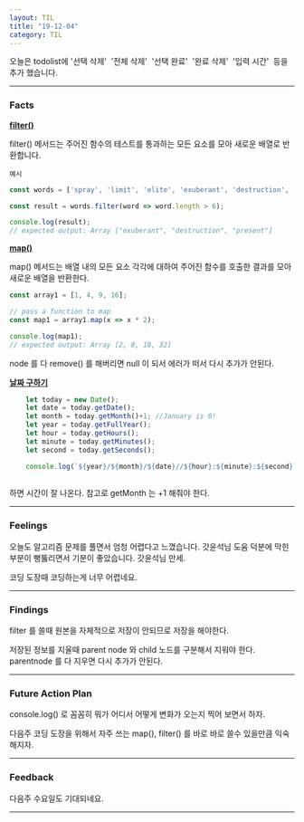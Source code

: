 ```yaml
---
layout: TIL
title: "19-12-04"
category: TIL
---
```


오늘은 todolist에 '선택 삭제' &nbsp;'전체 삭제' &nbsp;'선택 완료' &nbsp;'완료 삭제' &nbsp;'입력 시간'&nbsp; 등을 추가 했습니다.

---

<h3>Facts</h3>



<strong>[filter()](https://developer.mozilla.org/ko/docs/Web/JavaScript/Reference/Global_Objects/Array/filter)</strong>

filter() 메서드는 주어진 함수의 테스트를 통과하는 모든 요소를 모아 새로운 배열로 반환합니다.

`예시`
```javascript
const words = ['spray', 'limit', 'elite', 'exuberant', 'destruction', 'present'];

const result = words.filter(word => word.length > 6);

console.log(result);
// expected output: Array ["exuberant", "destruction", "present"]
```
<strong>[map()](https://developer.mozilla.org/ko/docs/Web/JavaScript/Reference/Global_Objects/Array/map)</strong> 

map() 메서드는 배열 내의 모든 요소 각각에 대하여 주어진 함수를 호출한 결과를 모아 새로운 배열을 반환한다.

```javascript
const array1 = [1, 4, 9, 16];

// pass a function to map
const map1 = array1.map(x => x * 2);

console.log(map1);
// expected output: Array [2, 8, 18, 32]

```

node 를 다 remove() 를 해버리면  null 이 되서 에러가 떠서 다시 추가가 안된다. 


<strong>[날짜 구하기](https://developer.mozilla.org/ko/docs/Web/JavaScript/Reference/Global_Objects/Date)</strong>

```javascript
    let today = new Date();
    let date = today.getDate();
    let month = today.getMonth()+1; //January is 0!
    let year = today.getFullYear();
    let hour = today.getHours();    
    let minute = today.getMinutes();
    let second = today.getSeconds();

    console.log(`${year}/${month}/${date}//${hour}:${minute}:${second}`);
    
```
하면 시간이 잘 나온다. 참고로 getMonth 는 +1 해줘야 한다.

---

<h3>Feelings</h3> 오늘도 알고리즘 문제를 풀면서 엄청 어렵다고 느꼈습니다. 갓윤석님 도움 덕분에 막힌 부분이 뻥뚫리면서 기분이 좋았습니다. 갓윤석님 만세.


코딩 도장때 코딩하는게 너무 어렵네요.

---

<h3>Findings</h3>
filter 를 쓸때 원본을 자체적으로 저장이 안되므로 저장을 해야한다.


저장된 정보를 지울때 parent node 와 child 노드를 구분해서 지워야 한다. parentnode 를 다 지우면 다시 추가가 안된다.  

---

<h3>Future Action Plan</h3> 
console.log() 로 꼼꼼히 뭐가 어디서 어떻게 변화가 오는지 찍어 보면서 하자.


다음주 코딩 도장을 위해서 자주 쓰는 map(), filter() 를 바로 바로 쓸수 있을만큼 익숙해지자. 

---

<h3>Feedback</h3> 
다음주 수요일도 기대되네요.


----